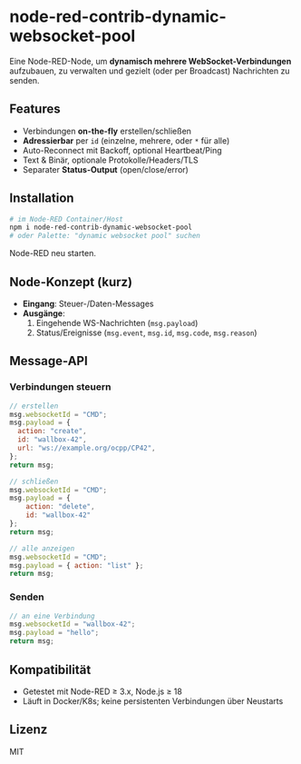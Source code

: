 # node-red-contrib-dynamic-websocket-pool

Eine Node-RED-Node, um **dynamisch mehrere WebSocket-Verbindungen** aufzubauen, zu verwalten und gezielt (oder per Broadcast) Nachrichten zu senden.

## Features
- Verbindungen **on-the-fly** erstellen/schließen
- **Adressierbar** per `id` (einzelne, mehrere, oder `*` für alle)
- Auto-Reconnect mit Backoff, optional Heartbeat/Ping
- Text & Binär, optionale Protokolle/Headers/TLS
- Separater **Status-Output** (open/close/error)

## Installation
```bash
# im Node-RED Container/Host
npm i node-red-contrib-dynamic-websocket-pool
# oder Palette: "dynamic websocket pool" suchen
```
Node-RED neu starten.

## Node-Konzept (kurz)
- **Eingang**: Steuer-/Daten-Messages
- **Ausgänge**:
  1) Eingehende WS-Nachrichten (`msg.payload`)
  2) Status/Ereignisse (`msg.event`, `msg.id`, `msg.code`, `msg.reason`)

## Message-API

### Verbindungen steuern
```js
// erstellen
msg.websocketId = "CMD";
msg.payload = {
  action: "create",
  id: "wallbox-42",
  url: "ws://example.org/ocpp/CP42",
};
return msg;

// schließen
msg.websocketId = "CMD";
msg.payload = { 
    action: "delete", 
    id: "wallbox-42" 
};
return msg;

// alle anzeigen
msg.websocketId = "CMD";
msg.payload = { action: "list" };
return msg;
```

### Senden
```js
// an eine Verbindung
msg.websocketId = "wallbox-42";
msg.payload = "hello";
return msg;
```

## Kompatibilität
- Getestet mit Node-RED ≥ 3.x, Node.js ≥ 18
- Läuft in Docker/K8s; keine persistenten Verbindungen über Neustarts

## Lizenz
MIT
